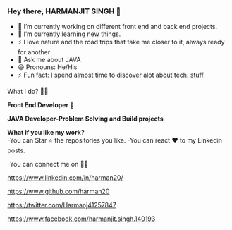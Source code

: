 ### Hey there, HARMANJIT SINGH 👋

- 🔭 I’m currently working on different front end and back end projects.
- 🌱 I’m currently learning new things.                                                                                                       
- ⚡  I love nature and the road trips that take me closer to it, always ready for another 
-  💬 Ask me about JAVA
-  😄 Pronouns: He/His
-  ⚡ Fun fact: I spend almost time to discover alot about tech. stuff.


What I do? 👨‍💻 

**Front End Developer** 🍥

**JAVA Developer-Problem Solving and Build projects**                                                   
 


**What if you like my work?**                                                                                                                          
 -You can Star ⭐ the repositories you like.
 -You can react ❤️ to my Linkedin posts.
 
-You can connect me on  👨‍💻                                                                                                                              

https://www.linkedin.com/in/harman20/

https://www.github.com/harman20

https://twitter.com/Harmanj41257847

https://www.facebook.com/harmanjit.singh.140193

  
  

